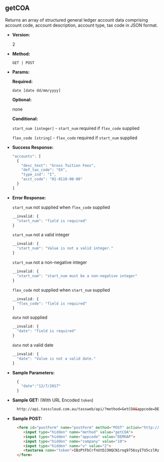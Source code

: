 **getCOA**
----
  Returns an array of structured general ledger account data comprising account code, account description, account type, tax code in JSON format.

* **Version:**

  2

* **Method:**

  `GET | POST`
  
*  **Params:**

   **Required:**
 
   `date [date dd/mm/yyyy]`

   **Optional:**

   none

   **Conditional:**

   `start_num [integer]` - `start_num` required if `flex_code` supplied

   `flex_code [string]` - `flex_code` required if `start_num` supplied

* **Success Response:**

    ```javascript
    "accounts": [
      {
        "desc_text": "Gross Tuition Fees",
        "def_tax_code": "EX",
        "type_ind": "I",
        "acct_code": "01-0110-00-00"
      }
    ]
    ```
 
* **Error Response:**

    `start_num` not supplied when `flex_code` supplied
    ```javascript
    __invalid: {
      "start_num": "field is required"
    }
    ```

    `start_num` not a valid integer
    ```javascript
    __invalid: {
      "start_num": "Value is not a valid integer."
    }
    ```

    `start_num` not a non-negative integer
    ```javascript
    __invalid: {
      "start_num": "start_num must be a non-negative integer"
    }
    ```

    `flex_code` not supplied when `start_num` supplied
    ```javascript
    __invalid: {
      "flex_code": "field is required"
    }
    ```

    `date` not supplied
    ```javascript
    __invalid: {
      "date": "field is required"
    }
    ```
    
    `date` not a valid date
    ```javascript
    __invalid: {
      "date": "Value is not a valid date."
    }
    ```
    
* **Sample Parameters:**

  ```javascript
    { 
      "date":"12/7/2017"
    }
  ```

* **Sample GET:** (With URL Encoded `token`)

  ```HTML
    http://api.tasscloud.com.au/tassweb/api/?method=GetCOA&appcode=DEMOAP&company=10&v=2&token=IBzPtFbCrfnUtDJ3HQCN1rog9756syITU5czlRz1pog%3D
  ```
  
* **Sample POST:**

  ```HTML
    <form id="postForm" name="postForm" method="POST" action="http://api.tasscloud.com.au/tassweb/api/">
       <input type="hidden" name="method" value="getCOA">
       <input type="hidden" name="appcode" value="DEMOAP">
       <input type="hidden" name="company" value="10">
       <input type="hidden" name="v" value="2">
       <textarea name="token">IBzPtFbCrfnUtDJ3HQCN1rog9756syITU5czlRz1pog=</textarea>
    </form>
  ```
